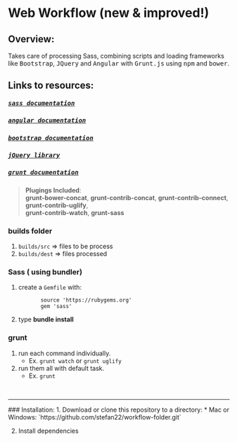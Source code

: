 Web Workflow (new & improved!)
=============================

Overview:
---------

  Takes care of processing Sass, combining scripts and loading frameworks like <kbd>Bootstrap</kbd>, <kbd>JQuery</kbd>
  and <kbd>Angular</kbd> with <kbd>Grunt.js</kbd> using <kbd>npm</kbd> and <kbd>bower</kbd>.

  
   
## Links to resources:
  
#####  <kbd>[sass documentation](http://sass-lang.com/)</kbd>
#####  <kbd>[angular documentation](https://angularjs.org/)</kbd>
#####  <kbd>[bootstrap documentation](http://getbootstrap.com/)</kbd>
#####  <kbd>[jQuery library](https://jquery.com/)</kbd>
#####  <kbd>[grunt documentation](http://http://gruntjs.com/)</kbd>

> __Plugings Included__:     
> __grunt-bower-concat__, __grunt-contrib-concat__, __grunt-contrib-connect__, __grunt-contrib-uglify__,             
> __grunt-contrib-watch__, __grunt-sass__

### builds folder

1. `builds/src`  => files to be process
2. `builds/dest` => files processed

### Sass ( using bundler)

1. create a `Gemfile` with:          
    ```   
           source 'https://rubygems.org'
           gem 'sass'
    ```
2. type __bundle install__    

### grunt

1. run each command individually.              
    *  Ex. `grunt watch` or `grunt uglify`         
2. run them all with default task.             
    *  Ex. `grunt`       

 
<br />
<hr />
### Installation:  
1. Download or clone this repository to a directory:
      * Mac or Windows: `https://github.com/stefan22/workflow-folder.git`
     
2. Install dependencies


